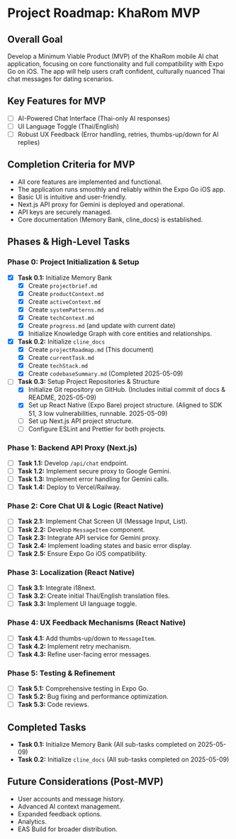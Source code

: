 # Project Roadmap: KhaRom MVP

## Overall Goal
Develop a Minimum Viable Product (MVP) of the KhaRom mobile AI chat application, focusing on core functionality and full compatibility with Expo Go on iOS. The app will help users craft confident, culturally nuanced Thai chat messages for dating scenarios.

## Key Features for MVP
-   [ ] AI-Powered Chat Interface (Thai-only AI responses)
-   [ ] UI Language Toggle (Thai/English)
-   [ ] Robust UX Feedback (Error handling, retries, thumbs-up/down for AI replies)

## Completion Criteria for MVP
-   All core features are implemented and functional.
-   The application runs smoothly and reliably within the Expo Go iOS app.
-   Basic UI is intuitive and user-friendly.
-   Next.js API proxy for Gemini is deployed and operational.
-   API keys are securely managed.
-   Core documentation (Memory Bank, cline_docs) is established.

## Phases & High-Level Tasks

### Phase 0: Project Initialization & Setup
-   [x] **Task 0.1:** Initialize Memory Bank
    -   [x] Create `projectbrief.md`
    -   [x] Create `productContext.md`
    -   [x] Create `activeContext.md`
    -   [x] Create `systemPatterns.md`
    -   [x] Create `techContext.md`
    -   [x] Create `progress.md` (and update with current date)
    -   [x] Initialize Knowledge Graph with core entities and relationships.
-   [x] **Task 0.2:** Initialize `cline_docs`
    -   [x] Create `projectRoadmap.md` (This document)
    -   [x] Create `currentTask.md`
    -   [x] Create `techStack.md`
    -   [x] Create `codebaseSummary.md` (Completed 2025-05-09)
-   [ ] **Task 0.3:** Setup Project Repositories & Structure
    -   [x] Initialize Git repository on GitHub. (Includes initial commit of docs & README, 2025-05-09)
    -   [x] Set up React Native (Expo Bare) project structure. (Aligned to SDK 51, 3 low vulnerabilities, runnable. 2025-05-09)
    -   [ ] Set up Next.js API project structure.
    -   [ ] Configure ESLint and Prettier for both projects.

### Phase 1: Backend API Proxy (Next.js)
-   [ ] **Task 1.1:** Develop `/api/chat` endpoint.
-   [ ] **Task 1.2:** Implement secure proxy to Google Gemini.
-   [ ] **Task 1.3:** Implement error handling for Gemini calls.
-   [ ] **Task 1.4:** Deploy to Vercel/Railway.

### Phase 2: Core Chat UI & Logic (React Native)
-   [ ] **Task 2.1:** Implement Chat Screen UI (Message Input, List).
-   [ ] **Task 2.2:** Develop `MessageItem` component.
-   [ ] **Task 2.3:** Integrate API service for Gemini proxy.
-   [ ] **Task 2.4:** Implement loading states and basic error display.
-   [ ] **Task 2.5:** Ensure Expo Go iOS compatibility.

### Phase 3: Localization (React Native)
-   [ ] **Task 3.1:** Integrate i18next.
-   [ ] **Task 3.2:** Create initial Thai/English translation files.
-   [ ] **Task 3.3:** Implement UI language toggle.

### Phase 4: UX Feedback Mechanisms (React Native)
-   [ ] **Task 4.1:** Add thumbs-up/down to `MessageItem`.
-   [ ] **Task 4.2:** Implement retry mechanism.
-   [ ] **Task 4.3:** Refine user-facing error messages.

### Phase 5: Testing & Refinement
-   [ ] **Task 5.1:** Comprehensive testing in Expo Go.
-   [ ] **Task 5.2:** Bug fixing and performance optimization.
-   [ ] **Task 5.3:** Code reviews.

## Completed Tasks
-   **Task 0.1:** Initialize Memory Bank (All sub-tasks completed on 2025-05-09)
-   **Task 0.2:** Initialize `cline_docs` (All sub-tasks completed on 2025-05-09)

## Future Considerations (Post-MVP)
-   User accounts and message history.
-   Advanced AI context management.
-   Expanded feedback options.
-   Analytics.
-   EAS Build for broader distribution.
